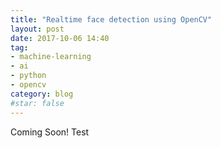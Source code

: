```yaml
---
title: "Realtime face detection using OpenCV"
layout: post
date: 2017-10-06 14:40
tag:
- machine-learning
- ai
- python
- opencv
category: blog
#star: false
---
```


Coming Soon! Test